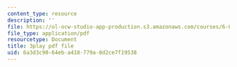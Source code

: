 ```yaml
---
content_type: resource
description: ''
file: https://ol-ocw-studio-app-production.s3.amazonaws.com/courses/6-02-introduction-to-eecs-ii-digital-communication-systems-fall-2012/6a3d3c9064eba418779a8d2ce7f19538_5YyUArlg8Sg.pdf
file_type: application/pdf
resourcetype: Document
title: 3play pdf file
uid: 6a3d3c90-64eb-a418-779a-8d2ce7f19538
---
```

